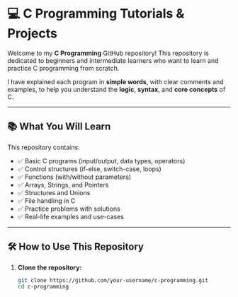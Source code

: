 # 💻 C Programming Tutorials & Projects

Welcome to my **C Programming** GitHub repository! This repository is dedicated to beginners and intermediate learners who want to learn and practice C programming from scratch.

I have explained each program in **simple words**, with clear comments and examples, to help you understand the **logic**, **syntax**, and **core concepts** of C.

---

## 📚 What You Will Learn

This repository contains:

- ✅ Basic C programs (input/output, data types, operators)
- ✅ Control structures (if-else, switch-case, loops)
- ✅ Functions (with/without parameters)
- ✅ Arrays, Strings, and Pointers
- ✅ Structures and Unions
- ✅ File handling in C
- ✅ Practice problems with solutions
- ✅ Real-life examples and use-cases

---

## 🛠️ How to Use This Repository

1. **Clone the repository:**
   ```bash
   git clone https://github.com/your-username/c-programming.git
   cd c-programming

